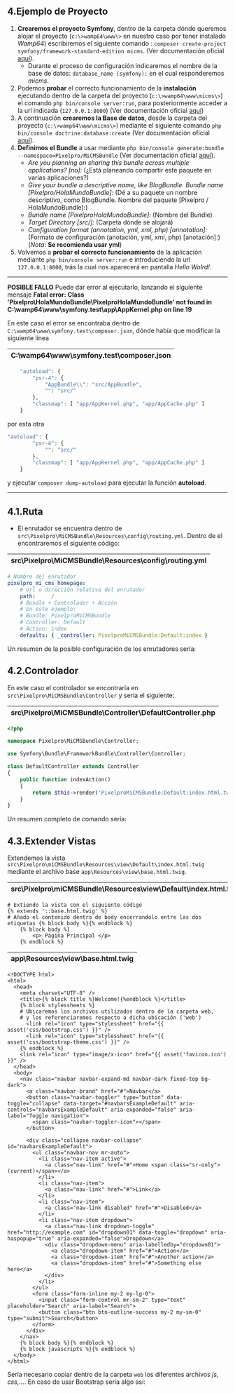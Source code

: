 4.Ejemplo de Proyecto
----------------------
1. **Crearemos el proyecto Symfony**, dentro de la carpeta dónde queremos alojar el proyecto (`c:\>wamp64\www\>` en nuestro caso por tener instalado *Wamp64*) escribiremos el siguiente comando : `composer create-project symfony/framework-standard-edition micms`.  (Ver documentación oficial [aquí](https://symfony.com/doc/current/setup.html#creating-symfony-applications-with-composer)).
   * Durante el proceso de configuración indicaremos el nombre de la base de datos: `database_name (symfony):` en el cual responderemos *micms*.
2. Podemos **probar** el correcto funcionamiento de la **instalación** ejecutando dentro de la carpeta del proyecto (`c:\>wamp64\www\micms\>`) el comando `php bin/console server:run`, para posteriormente acceder a la url indicada (`127.0.0.1:8000`) (Ver documentación oficial [aquí](https://symfony.com/doc/current/setup.html#running-the-symfony-application))
3. A continuación **crearemos la Base de datos**, desde la carpeta del proyecto (`c:\>wamp64\www\micms\>`) mediante el siguiente comando `php bin/console doctrine:database:create` (Ver documentación oficial [aquí](https://symfony.com/doc/current/doctrine.html#configuring-the-database)).
4. **Definimos el Bundle** a usar mediante `php bin/console generate:bundle --namespace=Pixelpro/MiCMSBundle` (Ver documentación oficial [aquí](https://symfony.com/doc/current/bundles/SensioGeneratorBundle/commands/generate_bundle.html)).
   * *Are you planning on sharing this bundle across multiple applications? [no]:* (¿Está planeando compartir este paquete en varias aplicaciones?)
   * *Give your bundle a descriptive name, like BlogBundle. Bundle name [Pixelpro/HolaMundoBundle]:* (Dé a su paquete un nombre descriptivo, como BlogBundle. Nombre del paquete [Pixelpro / HolaMundoBundle]:)
   * *Bundle name [PixelproHolaMundoBundle]:* (Nombre del Bundle)
   * *Target Directory [src/]:* (Carpeta dónde se alojará)
   * *Configuration format (annotation, yml, xml, php) [annotation]:* (Formato de configuración (anotación, yml, xml, php) [anotación]:) (*Nota*: **Se recomienda usar yml**)
5. Volvemos a **probar el correcto funcionamiento** de la aplicación mediante `php bin/console server:run` e introduciendo la url `127.0.0.1:8000`, trás la cual nos aparecerá en pantalla *Hello Wolrd!*.

---------------------------------------------------------
**POSIBLE FALLO**
Puede dar error al ejecutarlo, lanzando el siguiente mensaje **Fatal error: Class 'Pixelpro\HolaMundoBundle\PixelproHolaMundoBundle' not found in C:\wamp64\www\symfony.test\app\AppKernel.php on line 19**

En este caso el error se encontraba dentro de `C:\wamp64\www\symfony.test\composer.json`, dónde había que modificar la siguiente línea 

| C:\wamp64\www\symfony.test\composer.json |
|------------------------------------------|

```php
    "autoload": {
        "psr-4": {
            "AppBundle\\": "src/AppBundle",
            "": "src/"
        },
        "classmap": [ "app/AppKernel.php", "app/AppCache.php" ]
    }
```

por esta otra 

```php
"autoload": {
        "psr-4": {
            "": "src/"
        },
        "classmap": [ "app/AppKernel.php", "app/AppCache.php" ]
    }
```

y ejecutar `composer dump-autoload` para ejecutar la función **autoload**. 

---------------------------------------------------------

4.1.Ruta
---------
* El enrutador se encuentra dentro de `src\Pixelpro\MiCMSBundle\Resources\config\routing.yml`. Dentro de el encontraremos el siguiente código:

| src\Pixelpro\MiCMSBundle\Resources\config\routing.yml |
|-------------------------------------------------------|

```yml
# Nombre del enrutador
pixelpro_mi_cms_homepage:
    # Url o dirección relativa del enrutador
    path:     /
    # Bundle + Controlador + Acción
    # En este ejemplo:
    # Bundle: PixelproMiCMSBundle
    # Controller: Default
    # Action: index
    defaults: { _controller: PixelproMiCMSBundle:Default:index }
```

Un resumen de la posible configuración de los enrutadores sería:

4.2.Controlador
---------------

En este caso el controlador se encontraría en `src\Pixelpro\MiCMSBundle\Controller` y sería el siguiente:

| src\Pixelpro\MiCMSBundle\Controller\DefaultController.php |
|-----------------------------------------------------------|

```php
<?php

namespace Pixelpro\MiCMSBundle\Controller;

use Symfony\Bundle\FrameworkBundle\Controller\Controller;

class DefaultController extends Controller
{
    public function indexAction()
    {
        return $this->render('PixelproMiCMSBundle:Default:index.html.twig');
    }
}
```

Un resumen completo de comando sería:


4.3.Extender Vistas
-------------------

Extendemos la vista `src\Pixelpro\miCMSBundle\Resources\view\Default\index.html.twig` mediante el archivo base `app\Resources\view\base.html.twig`.

| src\Pixelpro\miCMSBundle\Resources\view\Default\index.html.twig |
|-----------------------------------------------------------------|

```twig
# Extiendo la vista con el siguiente código
{% extends '::base.html.twig' %} 
# Añado el contenido dentro de body encerrandolo entre las dos etiquetas {% block body %}{% endblock %}
    {% block body %}
        <p> Página Principal </p>
    {% endblock %}
```

| app\Resources\view\base.html.twig |
|-----------------------------------|

```twig
<!DOCTYPE html>
<html>
  <head>
    <meta charset="UTF-8" />
    <title>{% block title %}Welcome!{%endblock %}</title>
    {% block stylessheets %}
    # Ubicaremos los archivos utilizados dentro de la carpeta web, 
    # y los referenciaremos respecto a dicha ubicación ('web')
      <link rel="icon" type="stylessheet" href="{{ asset('css/bootstrap.css') }}" />
      <link rel="icon" type="stylessheet" href="{{ asset('css/bootstrap-theme.css') }}" />
    {% endblock %}
    <link rel="icon" type="image/x-icon" href="{{ asset('favicon.ico') }}" />
  </head>
  <body>
    <nav class="navbar navbar-expand-md navbar-dark fixed-top bg-dark">
      <a class="navbar-brand" href="#">Navbar</a>
      <button class="navbar-toggler" type="button" data-toggle="collapse" data-target="#navbarsExampleDefault" aria-controls="navbarsExampleDefault" aria-expanded="false" aria-label="Toggle navigation">
        <span class="navbar-toggler-icon"></span>
      </button>

      <div class="collapse navbar-collapse" id="navbarsExampleDefault">
        <ul class="navbar-nav mr-auto">
          <li class="nav-item active">
            <a class="nav-link" href="#">Home <span class="sr-only">(current)</span></a>
          </li>
          <li class="nav-item">
            <a class="nav-link" href="#">Link</a>
          </li>
          <li class="nav-item">
            <a class="nav-link disabled" href="#">Disabled</a>
          </li>
          <li class="nav-item dropdown">
            <a class="nav-link dropdown-toggle" href="http://example.com" id="dropdown01" data-toggle="dropdown" aria-haspopup="true" aria-expanded="false">Dropdown</a>
            <div class="dropdown-menu" aria-labelledby="dropdown01">
              <a class="dropdown-item" href="#">Action</a>
              <a class="dropdown-item" href="#">Another action</a>
              <a class="dropdown-item" href="#">Something else here</a>
            </div>
          </li>
        </ul>
        <form class="form-inline my-2 my-lg-0">
          <input class="form-control mr-sm-2" type="text" placeholder="Search" aria-label="Search">
          <button class="btn btn-outline-success my-2 my-sm-0" type="submit">Search</button>
        </form>
      </div>
    </nav>
    {% block body %}{% endblock %}
    {% block javascripts %}{% endblock %}
  </body>
</html>
```

Sería necesario copiar dentro de la carpeta `web` los diferentes archivos *js, css,...*. En caso de usar Bootstrap sería algo así:
